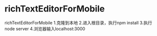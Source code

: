 # richTextEditorForMobile
richTextEditorForMobile
1.克隆到本地
2.进入根目录，执行npm install
3.执行 node server
4.浏览器输入localhost:3000